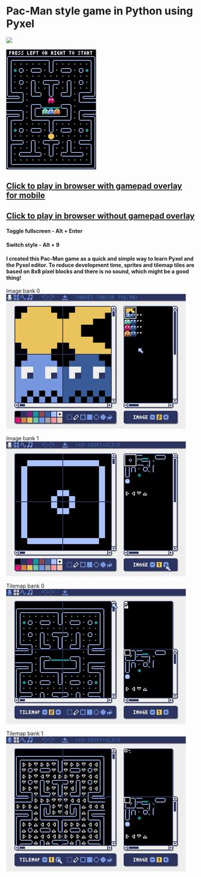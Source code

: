 # Pac-Man style game in Python using Pyxel

<p><a href="https://github.com/kitao/pyxel/tree/main?tab=readme-ov-file">
<img src="https://github.com/kitao/pyxel/raw/main/docs/images/pyxel_logo_152x64.png">
</a></p>

<img src="assets/pacman_play.gif">

## [Click to play in browser with gamepad overlay for mobile](https://kitao.github.io/pyxel/wasm/launcher/?play=4-3is4-me.pyxel-pac-man.build.sprite&gamepad=enabled)

## [Click to play in browser without gamepad overlay](https://kitao.github.io/pyxel/wasm/launcher/?play=4-3is4-me.pyxel-pac-man.build.sprite)

#### Toggle fullscreen  - Alt + Enter
#### Switch style - Alt + 9

#### I created this Pac-Man game as a quick and simple way to learn Pyxel and the Pyxel editor. To reduce development time, sprites and tilemap tiles are based on 8x8 pixel blocks and there is no sound, which might be a good thing!



Image bank 0<br>
<img src="assets/img_bank_0.png">



Image bank 1<br>
<img src="assets/img_bank_1.png">



Tilemap bank 0<br>
<img src="assets/tile_bank_0.png">



Tilemap bank 1<br>
<img src="assets/tile_bank_1.png">

